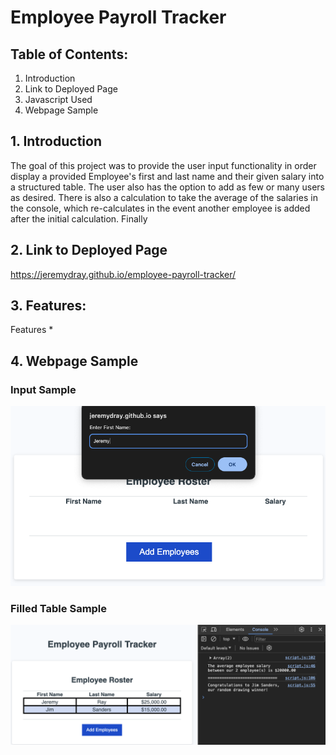 # Employee Payroll Tracker

## **Table of Contents:**
1. Introduction
2. Link to Deployed Page
3. Javascript Used
4. Webpage Sample

## **1.    Introduction**

The goal of this project was to provide the user input functionality in order display a provided Employee's first and last name and their given salary into a structured table. The user also has the option to add as few or many users as desired. There is also a calculation to take the average of the salaries in the console, which re-calculates in the event another employee is added after the initial calculation. Finally

## **2.   Link to Deployed Page**

https://jeremydray.github.io/employee-payroll-tracker/

## **3.  Features:**

Features
* 

## **4. Webpage Sample**
### Input Sample
![Input Sample](./Assets/Images/input-prompt-sample.png)<br>
### Filled Table Sample
![Filled Table Sample](./Assets/Images/filled-table-sample.png)<br> 
